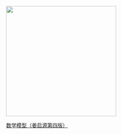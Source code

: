 

<img src="https://github.com/user-attachments/assets/81b651f6-d7c6-4cf2-a1c8-40bf12d49a41" width="300">



[数学模型（姜启源第四版）](https://eol.shzu.edu.cn/meol/common/script/preview/download_preview.jsp?fileid=2111024&resid=152082558&lid=53422)

